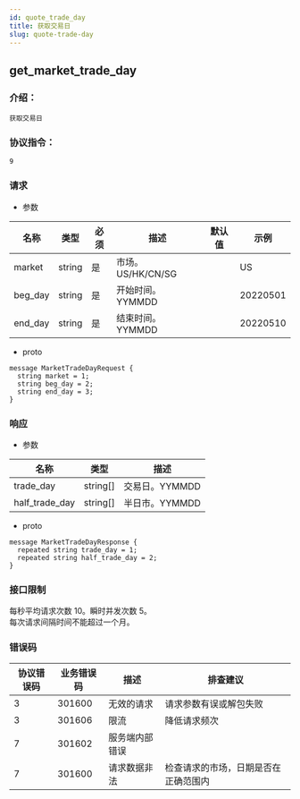 ```yaml
---
id: quote_trade_day
title: 获取交易日
slug: quote-trade-day
---
```


## get_market_trade_day

### 介绍：
    获取交易日
### 协议指令：
    9
### 请求
* 参数

| 名称 | 类型   | 必须  | 描述      |  默认值  |  示例   |
|-------|-------|-----|---------|-----|----|
| market | string   | 是  | 市场。US/HK/CN/SG  | | US|
| beg_day | string | 是 | 开始时间。YYMMDD| | 20220501|
| end_day | string | 是 | 结束时间。YYMMDD| | 20220510|

* proto
```
message MarketTradeDayRequest {
  string market = 1;
  string beg_day = 2;
  string end_day = 3;
}
```
### 响应
* 参数

| 名称 | 类型   | 描述  | 
|-------|-------|-----|
|trade_day|string[]| 交易日。YYMMDD|
|half_trade_day|string[]| 半日市。YYMMDD|

* proto
```
message MarketTradeDayResponse {
  repeated string trade_day = 1;
  repeated string half_trade_day = 2;
}
```
### 接口限制
每秒平均请求次数 10。瞬时并发次数 5。    
每次请求间隔时间不能超过一个月。

### 错误码

| 协议错误码 | 业务错误码   | 描述  | 排查建议 |
|-------|-------|-----|----|
|3 | 301600| 无效的请求 | 请求参数有误或解包失败 |
|3 | 301606| 限流 | 降低请求频次 |
|7 | 301602| 服务端内部错误 ||
|7 | 301600| 请求数据非法 | 检查请求的市场，日期是否在正确范围内 |


